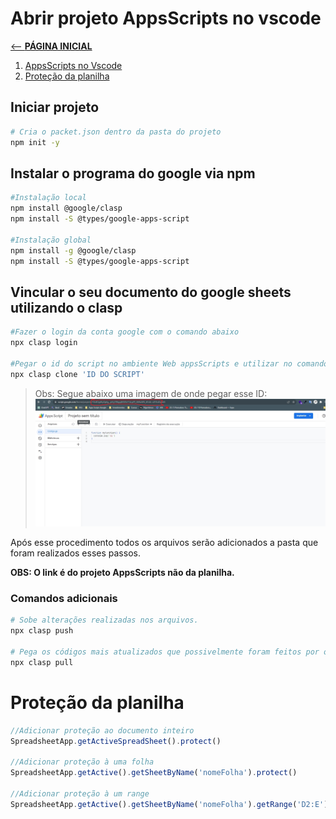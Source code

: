 # Abrir projeto AppsScripts no vscode

[ <-- __PÁGINA INICIAL__](/README.md)

1. [AppsScripts no Vscode](#appsScriptsVscode)
2. [Proteção da planilha](#protecaoPlanilha)

<a id="appsScriptsVscode"></a>
## Iniciar projeto
~~~bash
# Cria o packet.json dentro da pasta do projeto
npm init -y
~~~

## Instalar o programa do google via npm

~~~bash
#Instalação local
npm install @google/clasp
npm install -S @types/google-apps-script

#Instalação global
npm install -g @google/clasp
npm install -S @types/google-apps-script
~~~

## Vincular o seu documento do google sheets utilizando o __clasp__

~~~bash
#Fazer o login da conta google com o comando abaixo
npx clasp login

#Pegar o id do script no ambiente Web appsScripts e utilizar no comando abaixo:
npx clasp clone 'ID DO SCRIPT'
~~~
> Obs: Segue abaixo uma imagem de onde pegar esse ID:
> ![link no ambiente web](assets/IMG%201%20-%20link%20do%20appsScripts.jpg)

Após esse procedimento todos os arquivos serão adicionados a pasta que foram realizados esses passos.

__OBS: O link é do projeto AppsScripts não da planilha.__

### Comandos adicionais

~~~bash
# Sobe alterações realizadas nos arquivos.
npx clasp push

# Pega os códigos mais atualizados que possivelmente foram feitos por outra pessoa.
npx clasp pull
~~~

# Proteção da planilha

~~~javascript
//Adicionar proteção ao documento inteiro
SpreadsheetApp.getActiveSpreadSheet().protect()

//Adicionar proteção à uma folha
SpreadsheetApp.getActive().getSheetByName('nomeFolha').protect()

//Adicionar proteção à um range
SpreadsheetApp.getActive().getSheetByName('nomeFolha').getRange('D2:E').protect()
~~~
